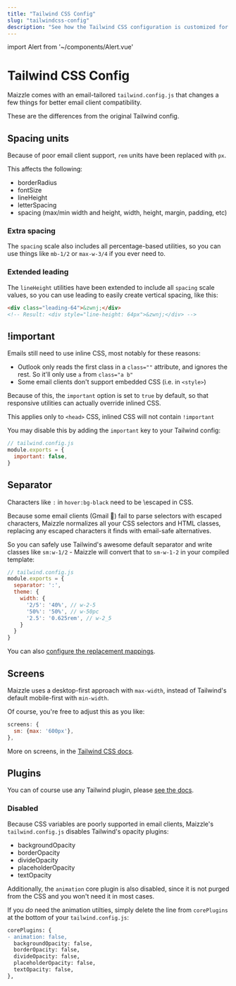 ```yaml
---
title: "Tailwind CSS Config"
slug: "tailwindcss-config"
description: "See how the Tailwind CSS configuration is customized for email development in Maizzle"
---
```


import Alert from '~/components/Alert.vue'

# Tailwind CSS Config

Maizzle comes with an email-tailored `tailwind.config.js` that changes a few things for better email client compatibility.

These are the differences from the original Tailwind config.

## Spacing units

Because of poor email client support, `rem` units have been replaced with `px`.

This affects the following:

- borderRadius
- fontSize
- lineHeight
- letterSpacing
- spacing (max/min width and height, width, height, margin, padding, etc)

### Extra spacing

The `spacing` scale also includes all percentage-based utilities, so you can use things like `mb-1/2` or `max-w-3/4` if you ever need to.

### Extended leading

The `lineHeight` utilities have been extended to include all `spacing` scale values, so you can use leading to easily create vertical spacing, like this:

```html
<div class="leading-64">&zwnj;</div>
<!-- Result: <div style="line-height: 64px">&zwnj;</div> -->
```

## !important

Emails still need to use inline CSS, most notably for these reasons:

- Outlook only reads the first class in a `class=""` attribute, and ignores the rest. 
  So it'll only use `a` from `class="a b"`
- Some email clients don't support embedded CSS (i.e. in `<style>`)

Because of this, the `important` option is set to `true` by default, so that responsive utilities can actually override inlined CSS.

<alert>This applies only to <code>&lt;head&gt;</code> CSS, inlined CSS will not contain <code>!important</code></alert>

You may disable this by adding the `important` key to your Tailwind config:

```js
// tailwind.config.js
module.exports = {
  important: false,
}
```

## Separator

Characters like `:` in `hover:bg-black` need to be \escaped in CSS. 

Because some email clients (Gmail 👀) fail to parse selectors with escaped characters, Maizzle normalizes all your CSS selectors and HTML classes, replacing any escaped characters it finds with email-safe alternatives.

So you can safely use Tailwind's awesome default separator and write classes like `sm:w-1/2` - Maizzle will convert that to `sm-w-1-2` in your compiled template:

```js
// tailwind.config.js
module.exports = {
  separator: ':',
  theme: {
    width: {
      '2/5': '40%', // w-2-5
      '50%': '50%', // w-50pc
      '2.5': '0.625rem', // w-2_5
    }
  }
}
```

You can also [configure the replacement mappings](/docs/code-cleanup#safeclassnames).

## Screens

Maizzle uses a desktop-first approach with `max-width`, instead of Tailwind's default mobile-first with `min-width`. 

Of course, you're free to adjust this as you like:

```js
screens: {
  sm: {max: '600px'},
},
```

More on screens, in the [Tailwind CSS docs](https://tailwindcss.com/docs/responsive-design).

## Plugins

You can of course use any Tailwind plugin, please [see the docs](https://tailwindcss.com/docs/configuration#plugins).

### Disabled

Because CSS variables are poorly supported in email clients, Maizzle's `tailwind.config.js` disables Tailwind's opacity plugins:

- backgroundOpacity
- borderOpacity
- divideOpacity
- placeholderOpacity
- textOpacity

Additionally, the `animation` core plugin is also disabled, since it is not purged from the CSS and you won't need it in most cases.

If you _do_ need the animation utilties, simply delete the line from `corePlugins` at the bottom of your `tailwind.config.js`:

```diff
corePlugins: {
- animation: false,
  backgroundOpacity: false,
  borderOpacity: false,
  divideOpacity: false,
  placeholderOpacity: false,
  textOpacity: false,
},
```

